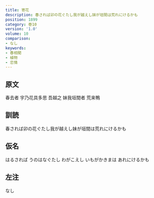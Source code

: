 ```yaml
---
title: 寄花
description: 春されば卯の花ぐたし我が越えし妹が垣間は荒れにけるかも
position: 1899
category: 巻10
version: '1.0'
volume: 10
comparison:
- なし
keywords:
- 春相聞
- 植物
- 恋情
---
```


## 原文

春去者 宇乃花具多思 吾越之 妹我垣間者 荒来鴨

## 訓読

春されば卯の花ぐたし我が越えし妹が垣間は荒れにけるかも

## 仮名

はるされば うのはなぐたし わがこえし いもがかきまは あれにけるかも

## 左注

なし
